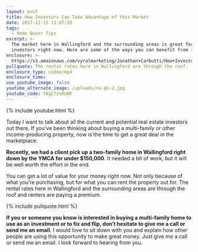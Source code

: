 ```yaml
---
layout: post
title: How Investors Can Take Advantage of this Market
date: 2017-12-15 11:07:28
tags:
  - Home Buyer Tips
excerpt: >-
  The market here in Wallingford and the surrounding areas is great for
  investors right now. Here are some of the ways you can benefit from it.
enclosure: >-
  https://s3.amazonaws.com/vyralmarketing/Jonathan+Carbutti/How+Investors+Can+Take+Advantage+of+this+Market.mp4
pullquote: The rental rates here in Wallingford are through the roof.
enclosure_type: video/mp4
enclosure_time:
use_youtube_image: false
youtube_alternate_image: /uploads/no-pb-2.jpg
youtube_code: YBgLTzsMuNY
---
```



{% include youtube.html %}

Today I want to talk about all the current and potential real estate investors out there. If you’ve been thinking about buying a multi-family or other income-producing property, now is the time to get a great deal in the marketplace.

**Recently, we had a client pick up a two-family home in Wallingford right down by the YMCA for under $150,000**. It needed a bit of work, but it will be well worth the effort in the end.

You can get a lot of value for your money right now. Not only because of what you’re purchasing, but for what you can rent the property out for. The rental rates here in Wallingford and the surrounding areas are through the roof and renters are paying a premium.

{% include pullquote.html %}

**If you or someone you know is interested in buying a multi-family home to use as an investment or to fix and flip, don’t hesitate to give me a call or send me an email.** I would love to sit down with you and explain how other people are using this opportunity to make great money. Just give me a call or send me an email. I look forward to hearing from you.